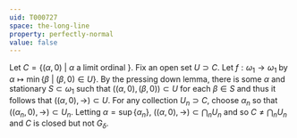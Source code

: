 ```yaml
---
uid: T000727
space: the-long-line
property: perfectly-normal
value: false
---
```

Let $C = \{(\alpha,0)\ |\ \alpha \text{ a limit ordinal }\}$. Fix an open set $U \supset C$. Let $f:\omega_1 \rightarrow \omega_1$ by $\alpha \mapsto \min\{\beta\ |\ (\beta,0) \in U\}$. By the pressing down lemma, there is some $\alpha$ and stationary $S \subset \omega_1$ such that $((\alpha,0),(\beta,0)) \subset U$ for each $\beta \in S$ and thus it follows that $((\alpha,0),\rightarrow) \subset U$. For any collection $U_n \supset C$, choose $\alpha_n$ so that $((\alpha_n,0),\rightarrow) \subset U_n$. Letting $\alpha = \sup\{\alpha_n\}$, $((\alpha,0),\rightarrow) \subset \bigcap_{n} U_n$ and so $C \neq \bigcap_n U_n$ and $C$ is closed but not $G_\delta$.

